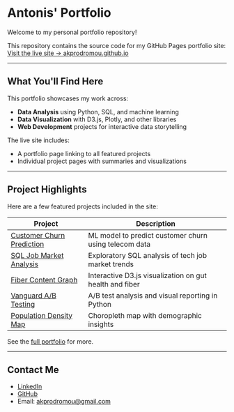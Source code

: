 # Antonis' Portfolio

Welcome to my personal portfolio repository!

This repository contains the source code for my GitHub Pages portfolio site:
[Visit the live site → akprodromou.github.io](https://akprodromou.github.io/)

---

## What You'll Find Here

This portfolio showcases my work across:
- **Data Analysis** using Python, SQL, and machine learning
- **Data Visualization** with D3.js, Plotly, and other libraries
- **Web Development** projects for interactive data storytelling

The live site includes:
- A portfolio page linking to all featured projects
- Individual project pages with summaries and visualizations

---

## Project Highlights

Here are a few featured projects included in the site:

| Project | Description |
|--------|-------------|
| [Customer Churn Prediction](https://github.com/akprodromou/customer-churn-prediction) | ML model to predict customer churn using telecom data |
| [SQL Job Market Analysis](https://github.com/akprodromou/SQL_Job_Market_Analysis) | Exploratory SQL analysis of tech job market trends |
| [Fiber Content Graph](https://github.com/akprodromou/fiber-content-graph) | Interactive D3.js visualization on gut health and fiber |
| [Vanguard A/B Testing](https://github.com/akprodromou/vanguard-ab-testing) | A/B test analysis and visual reporting in Python |
| [Population Density Map](https://github.com/akprodromou/population-density-map) | Choropleth map with demographic insights |

See the [full portfolio](https://akprodromou.github.io/) for more.

---

## Contact Me

- [LinkedIn](https://www.linkedin.com/in/antonis-prodromou-1b1bb02a6/)
- [GitHub](https://github.com/akprodromou)
- Email: akprodromou@gmail.com
